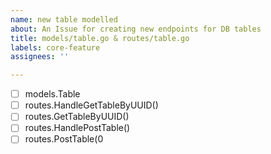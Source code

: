 ```yaml
---
name: new table modelled
about: An Issue for creating new endpoints for DB tables
title: models/table.go & routes/table.go
labels: core-feature
assignees: ''

---
```


- [ ] models.Table
- [ ] routes.HandleGetTableByUUID()
- [ ] routes.GetTableByUUID()
- [ ] routes.HandlePostTable()
- [ ] routes.PostTable(0

